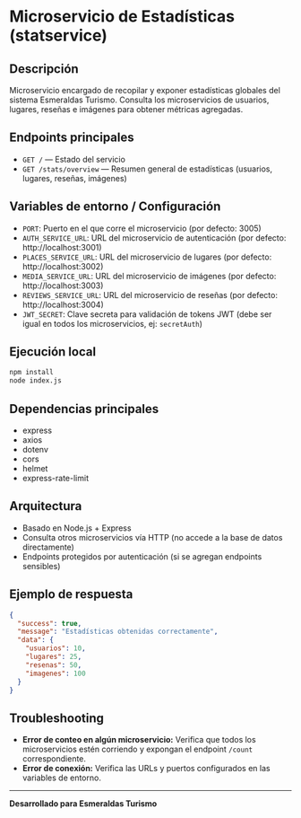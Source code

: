 # Microservicio de Estadísticas (statservice)

## Descripción
Microservicio encargado de recopilar y exponer estadísticas globales del sistema Esmeraldas Turismo. Consulta los microservicios de usuarios, lugares, reseñas e imágenes para obtener métricas agregadas.

## Endpoints principales
- `GET /` — Estado del servicio
- `GET /stats/overview` — Resumen general de estadísticas (usuarios, lugares, reseñas, imágenes)

## Variables de entorno / Configuración
- `PORT`: Puerto en el que corre el microservicio (por defecto: 3005)
- `AUTH_SERVICE_URL`: URL del microservicio de autenticación (por defecto: http://localhost:3001)
- `PLACES_SERVICE_URL`: URL del microservicio de lugares (por defecto: http://localhost:3002)
- `MEDIA_SERVICE_URL`: URL del microservicio de imágenes (por defecto: http://localhost:3003)
- `REVIEWS_SERVICE_URL`: URL del microservicio de reseñas (por defecto: http://localhost:3004)
- `JWT_SECRET`: Clave secreta para validación de tokens JWT (debe ser igual en todos los microservicios, ej: `secretAuth`)

## Ejecución local
```bash
npm install
node index.js
```

## Dependencias principales
- express
- axios
- dotenv
- cors
- helmet
- express-rate-limit

## Arquitectura
- Basado en Node.js + Express
- Consulta otros microservicios vía HTTP (no accede a la base de datos directamente)
- Endpoints protegidos por autenticación (si se agregan endpoints sensibles)

## Ejemplo de respuesta
```json
{
  "success": true,
  "message": "Estadísticas obtenidas correctamente",
  "data": {
    "usuarios": 10,
    "lugares": 25,
    "resenas": 50,
    "imagenes": 100
  }
}
```

## Troubleshooting
- **Error de conteo en algún microservicio:** Verifica que todos los microservicios estén corriendo y expongan el endpoint `/count` correspondiente.
- **Error de conexión:** Verifica las URLs y puertos configurados en las variables de entorno.

---

**Desarrollado para Esmeraldas Turismo** 